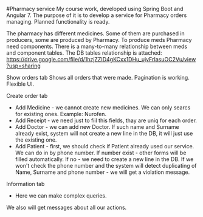 #Pharmacy service
My course work, developed using Spring Boot and Angular 7. 
The purpose of it is to develop a service for Pharmacy orders managing.
Planned functionality is ready.

The pharmacy has different medicines. Some of them are purchased in producers, some are produced by Pharmacy. To produce meds Pharmacy need components. There is a many-to-many relationship between meds and component tables.
The DB tables relationship is attached:
https://drive.google.com/file/d/1hzjZZID4gKCxx1DHu_ujvFrIasuOC2Vu/view?usp=sharing

Show orders tab
Shows all orders that were made. Pagination is working. Flexible UI.

Create order tab
- Add Medicine - we cannot create new medicines. We can only searcs for existing ones. Example: Nurofen.
- Add Receipt - we need just to fiil this fields, thay are uniq for each order.
- Add Doctor - we can add new Doctor. If such name and Surname already exist, system will not create a new line in the DB, it will just use the existing one.
- Add Patient - first, we should check if Patient already used our service. We can do in by phone number. If number exist - other forms will be filled automatically. If no - we need to create a new line in the DB. If we won't check the phone number and the system will detect duplicating of Name, Surname and phone number - we will get a violation message.

Information tab
- Here we can make complex queries.

We also will get messages about all our actions.


